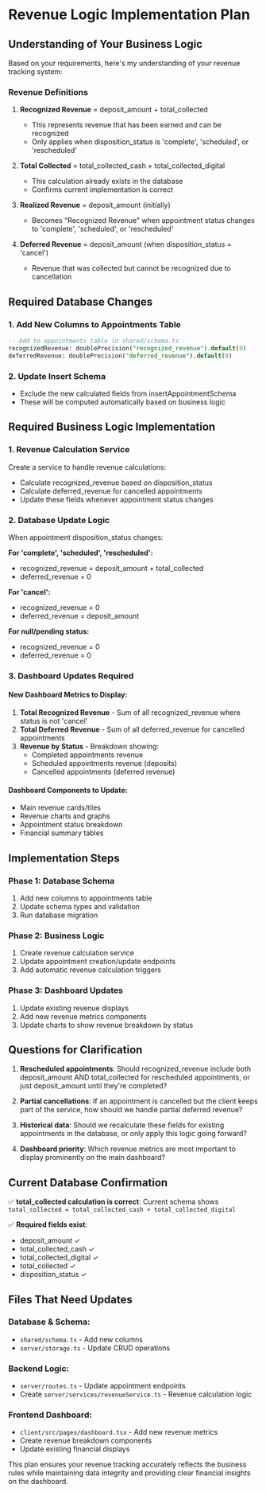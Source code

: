 # Revenue Logic Implementation Plan

## Understanding of Your Business Logic

Based on your requirements, here's my understanding of your revenue tracking system:

### Revenue Definitions

1. **Recognized Revenue** = deposit_amount + total_collected
   - This represents revenue that has been earned and can be recognized
   - Only applies when disposition_status is 'complete', 'scheduled', or 'rescheduled'

2. **Total Collected** = total_collected_cash + total_collected_digital
   - This calculation already exists in the database
   - Confirms current implementation is correct

3. **Realized Revenue** = deposit_amount (initially)
   - Becomes "Recognized Revenue" when appointment status changes to 'complete', 'scheduled', or 'rescheduled'

4. **Deferred Revenue** = deposit_amount (when disposition_status = 'cancel')
   - Revenue that was collected but cannot be recognized due to cancellation

## Required Database Changes

### 1. Add New Columns to Appointments Table
```sql
-- Add to appointments table in shared/schema.ts
recognizedRevenue: doublePrecision("recognized_revenue").default(0)
deferredRevenue: doublePrecision("deferred_revenue").default(0)
```

### 2. Update Insert Schema
- Exclude the new calculated fields from insertAppointmentSchema
- These will be computed automatically based on business logic

## Required Business Logic Implementation

### 1. Revenue Calculation Service
Create a service to handle revenue calculations:
- Calculate recognized_revenue based on disposition_status
- Calculate deferred_revenue for cancelled appointments
- Update these fields whenever appointment status changes

### 2. Database Update Logic
When appointment disposition_status changes:

**For 'complete', 'scheduled', 'rescheduled':**
- recognized_revenue = deposit_amount + total_collected
- deferred_revenue = 0

**For 'cancel':**
- recognized_revenue = 0
- deferred_revenue = deposit_amount

**For null/pending status:**
- recognized_revenue = 0
- deferred_revenue = 0

### 3. Dashboard Updates Required

#### New Dashboard Metrics to Display:
1. **Total Recognized Revenue** - Sum of all recognized_revenue where status is not 'cancel'
2. **Total Deferred Revenue** - Sum of all deferred_revenue for cancelled appointments
3. **Revenue by Status** - Breakdown showing:
   - Completed appointments revenue
   - Scheduled appointments revenue (deposits)
   - Cancelled appointments (deferred revenue)

#### Dashboard Components to Update:
- Main revenue cards/tiles
- Revenue charts and graphs
- Appointment status breakdown
- Financial summary tables

## Implementation Steps

### Phase 1: Database Schema
1. Add new columns to appointments table
2. Update schema types and validation
3. Run database migration

### Phase 2: Business Logic
1. Create revenue calculation service
2. Update appointment creation/update endpoints
3. Add automatic revenue calculation triggers

### Phase 3: Dashboard Updates
1. Update existing revenue displays
2. Add new revenue metrics components
3. Update charts to show revenue breakdown by status

## Questions for Clarification

1. **Rescheduled appointments**: Should recognized_revenue include both deposit_amount AND total_collected for rescheduled appointments, or just deposit_amount until they're completed?

2. **Partial cancellations**: If an appointment is cancelled but the client keeps part of the service, how should we handle partial deferred revenue?

3. **Historical data**: Should we recalculate these fields for existing appointments in the database, or only apply this logic going forward?

4. **Dashboard priority**: Which revenue metrics are most important to display prominently on the main dashboard?

## Current Database Confirmation

✅ **total_collected calculation is correct**: 
Current schema shows `total_collected = total_collected_cash + total_collected_digital`

✅ **Required fields exist**:
- deposit_amount ✓
- total_collected_cash ✓  
- total_collected_digital ✓
- total_collected ✓
- disposition_status ✓

## Files That Need Updates

### Database & Schema:
- `shared/schema.ts` - Add new columns
- `server/storage.ts` - Update CRUD operations

### Backend Logic:
- `server/routes.ts` - Update appointment endpoints
- Create `server/services/revenueService.ts` - Revenue calculation logic

### Frontend Dashboard:
- `client/src/pages/dashboard.tsx` - Add new revenue metrics
- Create revenue breakdown components
- Update existing financial displays

This plan ensures your revenue tracking accurately reflects the business rules while maintaining data integrity and providing clear financial insights on the dashboard.